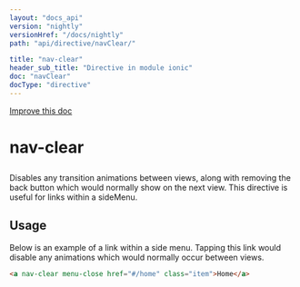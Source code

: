 ```yaml
---
layout: "docs_api"
version: "nightly"
versionHref: "/docs/nightly"
path: "api/directive/navClear/"

title: "nav-clear"
header_sub_title: "Directive in module ionic"
doc: "navClear"
docType: "directive"
---
```


<div class="improve-docs">
  <a href='http://github.com/driftyco/ionic/edit/master/js/ext/angular/src/directive/ionicViewState.js#L278'>
    Improve this doc
  </a>
</div>




<h1 class="api-title">

  nav-clear



</h1>





Disables any transition animations between views, along with removing the back
button which would normally show on the next view. This directive is useful for
links within a sideMenu.








  
<h2 id="usage">Usage</h2>
  
Below is an example of a link within a side menu. Tapping this link would disable
any animations which would normally occur between views.

```html
<a nav-clear menu-close href="#/home" class="item">Home</a>
```
  
  

  





